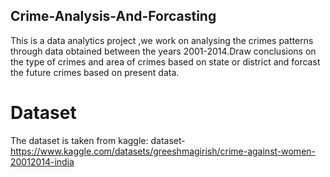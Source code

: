 ## Crime-Analysis-And-Forcasting
This is a data analytics project ,we work on analysing the crimes patterns through data obtained between the years 2001-2014.Draw conclusions on the type of crimes and area of crimes based on state or district and forcast the future crimes based on present data.

# Dataset
The dataset is taken from kaggle:
dataset-https://www.kaggle.com/datasets/greeshmagirish/crime-against-women-20012014-india
